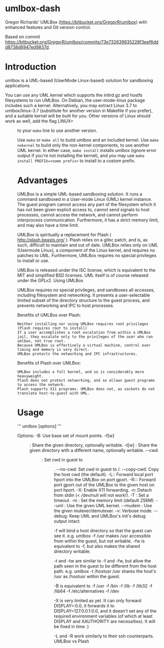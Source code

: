 umlbox-dash
===========

Gregor Richards' UMLBox (https://bitbucket.org/GregorR/umlbox) with enhanced features and Git version control.

Based on commit https://bitbucket.org/GregorR/umlbox/commits/73e732639635228f3eef6ddd8738d6947ed9837d.

Introduction
============

umlbox is a UML-based (UserMode Linux-based) solution for sandboxing
applications.

You can use any UML kernel which supports the initrd.gz and hostfs filesystems
to run UMLBox. On Debian, the user-mode-linux package includes such a kernel.
Alternatively, you may extract Linux 3.7 to umlbox/linux-3.7 (substitute for
another version in Makefile if you prefer), and a suitable kernel will be built
for you. Other versions of Linux should work as well, add the flag LINUX=<dir>
to your `make` line to use another version.

Use `make` or `make all` to build umlbox and an included kernel. Use
`make nokernel` to build only the non-kernel components, to use another UML
kernel.  In either case, `make install` installs umlbox (ignore error output if
you're not installing the kernel), and you may use
`make install PREFIX=<some prefix>` to install to a custom prefix.


Advantages
==========

UMLBox is a simple UML-based sandboxing solution. It runs a command sandboxed in a User-mode Linux (UML) kernel instance. The guest program cannot access any part of the filesystem which it has not been given explicit access to, cannot send signals to host processes, cannot access the network, and cannot perform interprocess communication. Furthermore, it has a strict memory limit, and may also have a time limit.

UMLBox is spiritually a replacement for Plash ( http://plash.beasts.org/ ). Plash relies on a glibc patch, and is, as such, difficult to maintain and out of date. UMLBox relies only on UML (Usermode Linux), a component of the Linux kernel, and requires no patches to UML. Furthermore, UMLBox requires no special privileges to install or use.

UMLBox is released under the ISC license, which is equivalent to the MIT and simplified BSD licenses. UML itself is of course released under the GPLv2.
Using UMLBox

UMLBox requires no special privileges, and sandboxes all accesses, including filesystem and networking. It presents a user-selectable limited subset of the directory structure to the guest process, and prevents networking and IPC to host processes.

Benefits of UMLBox over Plash:

    Neither installing nor using UMLBox requires root privileges (Plash requires root to install)
    If a user accomplishes a root escalation from within a UMLBox jail, they escalate only to the privileges of the user who ran umlbox, not true root.
    Because UMLBox is effectively a virtual machine, control over timing and memory is very direct.
    UMLBox protects the networking and IPC infrastructures. 

Benefits of Plash over UMLBox:

    UMLBox includes a full kernel, and so is considerably more heavyweight.
    Plash does not protect networking, and so allows guest programs to access the network.
    Plash supports X11 programs. UMLBox does not, as sockets do not translate host-to-guest with UML.

Usage
=====

'''
umlbox [options] <command>
'''

Options:
        -B: Use base set of mount points.
        -f[w] <dir>: Share the given directory, optionally writable.
        -t[w] <guest dir> <host dir>: Share the given directory with a different name, optionally writable.
        --cwd <dir>: Set cwd in guest to <dir>.
        --no-cwd: Set cwd in guest to /.
        --copy-cwd: Copy the host cwd (the default).
        -L<hport>:<gport>: Forward local port hport into the UMLBox on
                           port gport.
        -R<gport>:<host>:<hport>: Forward port gport out of the UMLBox to
                                  the given host on port hport.
        -X: Enable X11 forwarding.
        -n: Detach from stdin (< /dev/null will not work!).
        -T <timeout>: Set a timeout.
        -m <memory>: Set the memory limit (default 256M).
        --uml <kernel>: Use the given UML kernel.
        --mudem <mudem>: Use the given mutexer/demutexer.
        -v: Verbose mode.
        --debug: Keep UML and UMLBox's init's debug output intact.

-f will bind a host directory so that the guest can see it. e.g. umlbox -f /usr makes /usr accessible from within the guest, but not writable. -fw is equivalent to -f, but also makes the shared directory writable.

-t and -tw are similar to -f and -fw, but allow the path seen in the guest to be different from the host path. e.g. umlbox -t /hostusr /usr shares the host's /usr as /hostusr within the guest.

-B is equivalent to -f /usr -f /bin -f /lib -f /lib32 -f /lib64 -f /etc/alternatives -f /dev

-X is very limited as yet. It can only forward DISPLAY=:0.0, it forwards it to DISPLAY=127.0.0.1:0.0, and it doesn't set any of the required environment variables (of which at least DISPLAY and XAUTHORITY are necessities). It will be fixed in time :)

-L and -R work similarly to their ssh counterparts.
UMLBox vs Plash
